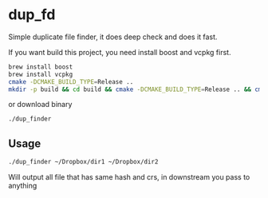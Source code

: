 # dup_fd

Simple duplicate file finder, it does deep check and does it fast.

If you want build this project, you need install boost and vcpkg first.

```bash
brew install boost
brew install vcpkg
cmake -DCMAKE_BUILD_TYPE=Release ..
mkdir -p build && cd build && cmake -DCMAKE_BUILD_TYPE=Release .. && cmake --build .
```

or download binary
```
./dup_finder
```

## Usage
```bash
./dup_finder ~/Dropbox/dir1 ~/Dropbox/dir2
```

Will output all file that has same hash and crs, in downstream you pass to anything